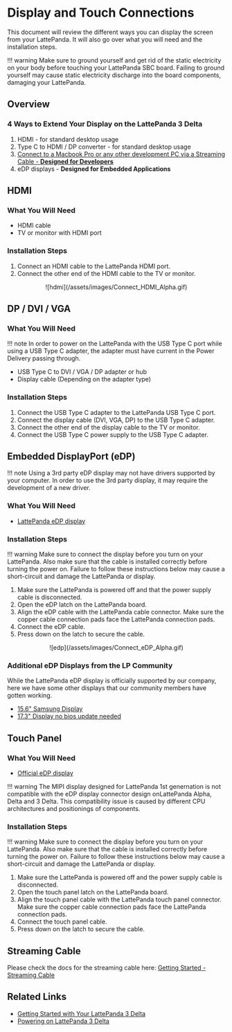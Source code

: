 # Display and Touch Connections

This document will review the different ways you can display the screen from your LattePanda. It will also go over what you will need and the installation steps.

!!! warning
    Make sure to ground yourself and get rid of the static electricity on your body before touching your LattePanda SBC board. Failing to ground yourself may cause static electricity discharge into the board components, damaging your LattePanda.

## Overview

### 4 Ways to Extend Your Display on the LattePanda 3 Delta

1. HDMI - for standard desktop usage
2. Type C to HDMI / DP converter - for standard desktop usage
3. [Connect to a Macbook Pro or any other development PC via a Streaming Cable - **Designed for Developers**](/content/streaming_cable/get_started.md)
4. eDP displays - **Designed for Embedded Applications**


## HDMI

### What You Will Need

* HDMI cable
* TV or monitor with HDMI port

### Installation Steps

1. Connect an HDMI cable to the LattePanda HDMI port.
2. Connect the other end of the HDMI cable to the TV or monitor.

  <center>![hdmi](/assets/images/Connect_HDMI_Alpha.gif)</center>

## DP / DVI / VGA

### What You Will Need

!!! note
    In order to power on the LattePanda with the USB Type C port while using a USB Type C adapter, the adapter must have current in the Power Delivery passing through.

* USB Type C to DVI / VGA / DP adapter or hub
* Display cable (Depending on the adapter type)

### Installation Steps

1. Connect the USB Type C adapter to the LattePanda USB Type C port.
2. Connect the display cable (DVI, VGA, DP) to the USB Type C adapter.
3. Connect the other end of the display cable to the TV or monitor.
4. Connect the USB Type C power supply to the USB Type C adapter.

## Embedded DisplayPort (eDP)

!!! note 
    Using a 3rd party eDP display may not have drivers supported by your computer. In order to use the 3rd party display, it may require the development of a new driver.

### What You Will Need

* [LattePanda eDP display](https://www.dfrobot.com/product-1853.html?search=edp)

### Installation Steps

!!! warning
    Make sure to connect the display before you turn on your LattePanda. Also make sure that the cable is installed correctly before turning the power on. Failure to follow these instructions below may cause a short-circuit and damage the LattePanda or display.

1. Make sure the LattePanda is powered off and that the power supply cable is disconnected.
2. Open the eDP latch on the LattePanda board.
3. Align the eDP cable with the LattePanda cable connector. Make sure the copper cable connection pads face the LattePanda connection pads.
4. Connect the eDP cable. 
5. Press down on the latch to secure the cable.

<center>![edp](/assets/images/Connect_eDP_Alpha.gif)</center>

### Additional eDP Displays from the LP Community

While the LattePanda eDP display is officially supported by our company, here we have some other displays that our community members have gotten working.

* [15.6" Samsung Display](http://www.lattepanda.com/topic-p25460.html)
* [17.3" Display no bios update needed](https://www.lattepanda.com/topic-f23t17107.html?start=11)

## Touch Panel

### What You Will Need

* [Official eDP display](https://www.dfrobot.com/product-1853.html?search=edp)

!!! warning
    The MIPI display designed for LattePanda 1st genernation is not compatible with the eDP display connector design onLattePanda Alpha, Delta and 3 Delta. This compatibility issue is caused by different CPU architectures and positionings of components.

### Installation Steps

!!! warning
    Make sure to connect the display before you turn on your LattePanda. Also make sure that the cable is installed correctly before turning the power on. Failure to follow these instructions below may cause a short-circuit and damage the LattePanda or display.

1. Make sure the LattePanda is powered off and the power supply cable is disconnected.
2. Open the touch panel latch on the LattePanda board.
3. Align the touch panel cable with the LattePanda touch panel connector. Make sure the copper cable connection pads face the LattePanda connection pads.
4. Connect the touch panel cable.
5. Press down on the latch to secure the cable.

## Streaming Cable

Please check the docs for the streaming cable here: [Getting Started - Streaming Cable](/content/streaming_cable/get_started.md)


## Related Links 

* [Getting Started with Your LattePanda 3 Delta](/content/delta_edition/get_started.md)
* [Powering on LattePanda 3 Delta](/content/delta_edition/powering.md)

